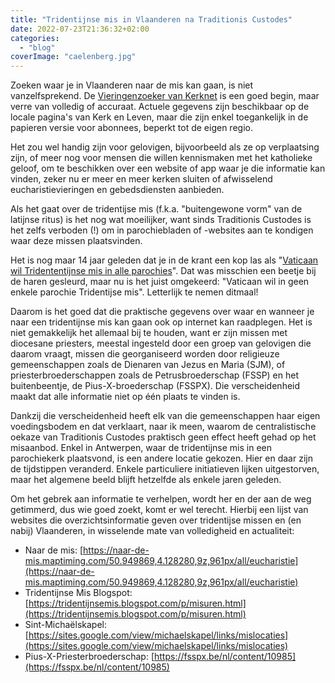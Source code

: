 ```yaml
---
title: "Tridentijnse mis in Vlaanderen na Traditionis Custodes"
date: 2022-07-23T21:36:32+02:00
categories: 
  - "blog"
coverImage: "caelenberg.jpg"
---
```


Zoeken waar je in Vlaanderen naar de mis kan gaan, is niet vanzelfsprekend. De [Vieringenzoeker van Kerknet](https://www.kerknet.be/zoeken/vieringen/lijst) is een goed begin, maar verre van volledig of accuraat. Actuele gegevens zijn beschikbaar op de locale pagina's van Kerk en Leven, maar die zijn enkel toegankelijk in de papieren versie voor abonnees, beperkt tot de eigen regio.

Het zou wel handig zijn voor gelovigen, bijvoorbeeld als ze op verplaatsing zijn, of meer nog voor mensen die willen kennismaken met het katholieke geloof, om te beschikken over een website of app waar je die informatie kan vinden, zeker nu er meer en meer kerken sluiten of afwisselend eucharistievieringen en gebedsdiensten aanbieden.

Als het gaat over de tridentijse mis (f.k.a. "buitengewone vorm" van de latijnse ritus) is het nog wat moeilijker, want sinds Traditionis Custodes is het zelfs verboden (!) om in parochiebladen of -websites aan te kondigen waar deze missen plaatsvinden.

Het is nog maar 14 jaar geleden dat je in de krant een kop las als "[Vaticaan wil Tridententijnse mis in alle parochies](https://www.hln.be/binnenland/vaticaan-wil-tridententijnse-mis-in-alle-parochies~a9273849/)". Dat was misschien een beetje bij de haren gesleurd, maar nu is het juist omgekeerd: "Vaticaan wil in geen enkele parochie Tridentijse mis". Letterlijk te nemen ditmaal!

Daarom is het goed dat die praktische gegevens over waar en wanneer je naar een tridentijnse mis kan gaan ook op internet kan raadplegen. Het is niet gemakkelijk het allemaal bij te houden, want er zijn missen met diocesane priesters, meestal ingesteld door een groep van gelovigen die daarom vraagt, missen die georganiseerd worden door religieuze gemeenschappen zoals de Dienaren van Jezus en Maria (SJM), of priesterbroederschappen zoals de Petrusbroederschap (FSSP) en het buitenbeentje, de Pius-X-broederschap (FSSPX). Die verscheidenheid maakt dat alle informatie niet op één plaats te vinden is.

Dankzij die verscheidenheid heeft elk van die gemeenschappen haar eigen voedingsbodem en dat verklaart, naar ik meen, waarom de centralistische oekaze van Traditionis Custodes praktisch geen effect heeft gehad op het misaanbod. Enkel in Antwerpen, waar de tridentijnse mis in een parochiekerk plaatsvond, is een andere locatie gekozen. Hier en daar zijn de tijdstippen veranderd. Enkele particuliere initiatieven lijken uitgestorven, maar het algemene beeld blijft hetzelfde als enkele jaren geleden.  

Om het gebrek aan informatie te verhelpen, wordt her en der aan de weg getimmerd, dus wie goed zoekt, komt er wel terecht. Hierbij een lijst van websites die overzichtsinformatie geven over tridentijse missen en (en nabij) Vlaanderen, in wisselende mate van volledigheid en actualiteit:

* Naar de mis: [https://naar-de-mis.maptiming.com/50.949869,4.128280,9z,961px/all/eucharistie](https://naar-de-mis.maptiming.com/50.949869,4.128280,9z,961px/all/eucharistie)
* Tridentijnse Mis Blogspot: [https://tridentijnsemis.blogspot.com/p/misuren.html](https://tridentijnsemis.blogspot.com/p/misuren.html) 
* Sint-Michaëlskapel: [https://sites.google.com/view/michaelskapel/links/mislocaties](https://sites.google.com/view/michaelskapel/links/mislocaties) 
* Pius-X-Priesterbroederschap: [https://fsspx.be/nl/content/10985](https://fsspx.be/nl/content/10985) 
